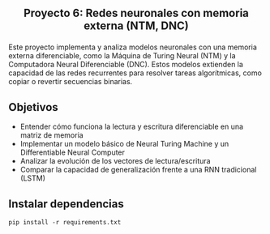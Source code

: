 <h2 align="center">
<p>Proyecto 6: Redes neuronales con memoria externa (NTM, DNC) </p>
</h2>

Este proyecto implementa y analiza modelos neuronales con una memoria externa diferenciable, como la Máquina de Turing Neural (NTM) y la Computadora Neural Diferenciable (DNC). Estos modelos extienden la capacidad de las redes recurrentes para resolver tareas algorítmicas, como copiar o revertir secuencias binarias.

## Objetivos

- Entender cómo funciona la lectura y escritura diferenciable en una matriz de memoria
- Implementar un modelo básico de Neural Turing Machine y un Differentiable Neural Computer
- Analizar la evolución de los vectores de lectura/escritura
- Comparar la capacidad de generalización frente a una RNN tradicional (LSTM)

## Instalar dependencias
```
pip install -r requirements.txt
```  
